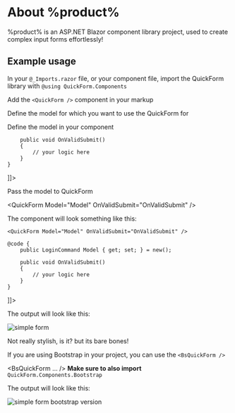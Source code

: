 # About %product%

%product% is an ASP.NET Blazor component library project, used to create complex
input forms effortlessly!

## Example usage

<procedure>
<step>
<p>In your <code>@_Imports.razor</code> file, or your component file, import the QuickForm library with <code>@using QuickForm.Components</code></p>
</step>
<step>
<p>Add the <code>&lt;QuickForm /&gt;</code> component in your markup</p>
</step>
<step>
<p>Define the model for which you want to use the QuickForm for</p>
<code-block lang="c#">
<![CDATA[
public class LoginCommand
{
    public string Email { get; set; }
    public string Password { get; set; }
}
]]>
</code-block>
</step>
<step>
    <p>Define the model in your component</p>
<code-block lang="C#">
<![CDATA[
@code {
    public LoginCommand Model { get; set; } = new();

        public void OnValidSubmit()
        {
            // your logic here
        }
    }

]]>
</code-block>
</step>
<step>
<p>Pass the model to QuickForm</p>
<code-block lang="razor">
&lt;QuickForm Model="Model" OnValidSubmit="OnValidSubmit" />
</code-block>
</step>
<step>
<p>The component will look something like this:</p>
<code-block lang="razor">
<![CDATA[
    @using QuickForm.Components

    <QuickForm Model="Model" OnValidSubmit="OnValidSubmit" />
    
    @code {
        public LoginCommand Model { get; set; } = new();

        public void OnValidSubmit()
        {
            // your logic here
        }
    }

]]>
</code-block>
</step>
<step>
<p>The output will look like this:</p>
<img src="simple-form.png" alt="simple form" />
<p>Not really stylish, is it? but its bare bones!</p>
</step>
<step>
<p>If you are using Bootstrap in your project, you can use the <code>&lt;BsQuickForm /></code></p>
<code-block lang="razor">
    &lt;BsQuickForm ... />
</code-block>
<warning><b>Make sure to also import</b> <code>QuickForm.Components.Bootstrap</code></warning>
<p>The output will look like this:</p>
<img src="simple-form-bs.png" alt="simple form bootstrap version" />
</step>
</procedure>
